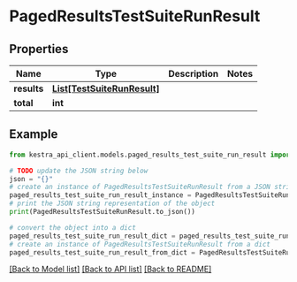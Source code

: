 # PagedResultsTestSuiteRunResult


## Properties

Name | Type | Description | Notes
------------ | ------------- | ------------- | -------------
**results** | [**List[TestSuiteRunResult]**](TestSuiteRunResult.md) |  | 
**total** | **int** |  | 

## Example

```python
from kestra_api_client.models.paged_results_test_suite_run_result import PagedResultsTestSuiteRunResult

# TODO update the JSON string below
json = "{}"
# create an instance of PagedResultsTestSuiteRunResult from a JSON string
paged_results_test_suite_run_result_instance = PagedResultsTestSuiteRunResult.from_json(json)
# print the JSON string representation of the object
print(PagedResultsTestSuiteRunResult.to_json())

# convert the object into a dict
paged_results_test_suite_run_result_dict = paged_results_test_suite_run_result_instance.to_dict()
# create an instance of PagedResultsTestSuiteRunResult from a dict
paged_results_test_suite_run_result_from_dict = PagedResultsTestSuiteRunResult.from_dict(paged_results_test_suite_run_result_dict)
```
[[Back to Model list]](../README.md#documentation-for-models) [[Back to API list]](../README.md#documentation-for-api-endpoints) [[Back to README]](../README.md)


